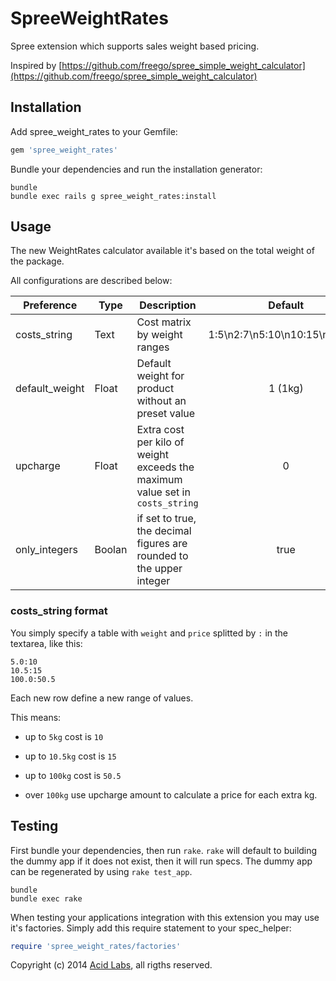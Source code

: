 SpreeWeightRates
================

Spree extension which supports sales weight based pricing.

Inspired by [https://github.com/freego/spree_simple_weight_calculator](https://github.com/freego/spree_simple_weight_calculator)

Installation
------------

Add spree_weight_rates to your Gemfile:

```ruby
gem 'spree_weight_rates'
```

Bundle your dependencies and run the installation generator:

```shell
bundle
bundle exec rails g spree_weight_rates:install
```


Usage
-----

The new WeightRates calculator available it's based on the total weight of the package.

All configurations are described below:

Preference          | Type   | Description                                                                   | Default
------------------- | ------ | ----------------------------------------------------------------------------- | :---------------------------:
costs_string        | Text   | Cost matrix by weight ranges                                                  | 1:5\n2:7\n5:10\n10:15\n100:50
default_weight      | Float  | Default weight for product without an preset value                            | 1 (1kg)
upcharge            | Float  | Extra cost per kilo of weight exceeds the maximum value set in `costs_string` | 0
only_integers       | Boolan | if set to true, the decimal figures are rounded to the upper integer          | true


### costs_string format

You simply specify a table with `weight` and `price` splitted by `:` in the textarea, like this:

```
5.0:10
10.5:15
100.0:50.5
```

Each new row define a new range of values.

This means:

- up to `5kg` cost is `10`
- up to `10.5kg` cost is `15`
- up to `100kg` cost is `50.5`

- over `100kg` use upcharge amount to calculate a price for each extra kg.


Testing
-------

First bundle your dependencies, then run `rake`. `rake` will default to building the dummy app if it does not exist, then it will run specs. The dummy app can be regenerated by using `rake test_app`.

```shell
bundle
bundle exec rake
```

When testing your applications integration with this extension you may use it's factories.
Simply add this require statement to your spec_helper:

```ruby
require 'spree_weight_rates/factories'
```

Copyright (c) 2014 [Acid Labs](http://acid.cl), all rigths reserved.
